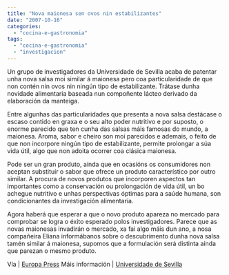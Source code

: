 ```yaml
---
title: "Nova maionesa sen ovos nin estabilizantes"
date: "2007-10-16"
categories: 
  - "cocina-e-gastronomia"
tags: 
  - "cocina-e-gastronomia"
  - "investigacion"
---
```


Un grupo de investigadores da Universidade de Sevilla acaba de patentar unha nova salsa moi similar á maionesa pero coa particularidade de que non contén nin ovos nin ningún tipo de estabilizante. Trátase dunha novidade alimentaria baseada nun compoñente lácteo derivado da elaboración da manteiga.

Entre algunhas das particularidades que presenta a nova salsa destácase o escaso contido en graxa e o seu alto poder nutritivo e por suposto, o enorme parecido que ten cunha das salsas máis famosas do mundo, a maionesa. Aroma, sabor e cheiro son moi parecidos e ademais, o feito de que non incorpore ningún tipo de estabilizante, permite prolongar a súa vida útil, algo que non adoita ocorrer coa clásica maionesa.

Pode ser un gran produto, aínda que en ocasións os consumidores non aceptan substituír o sabor que ofrece un produto característico por outro similar. A procura de novos produtos que incorporen aspectos tan importantes como a conservación ou prolongación de vida útil, un bo achegue nutritivo e unhas perspectivas óptimas para a saúde humana, son condicionantes da investigación alimentaria.

Agora haberá que esperar a que o novo produto apareza no mercado para comprobar se logra o éxito esperado polos investigadores. Parece que as novas maionesas invadirán o mercado, xa fai algo máis dun ano, a nosa compañeira Eliana informábanos sobre o descubrimento dunha nova salsa tamén similar á maionesa, supomos que a formulación será distinta aínda que parezan o mesmo produto.

Vía | [Europa Press](http://www.europapress.es/00279/20071013114111/innova-investigadores-hispalense-inventan-nueva-salsa-tipo-mayonesa-no-necesita-estabilizantes.html) Máis información | [Universidade de Sevilla](http://www.us.es/)
